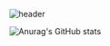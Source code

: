 ![header](https://capsule-render.vercel.app/api?type=transparent&color=auto&height=400&section=header&text=I%20am%20Monster&desc=FE%20Developer&fontSize=90)

![Anurag's GitHub stats](https://github-readme-stats.vercel.app/api?username=monsta-zo&show_icons=true&theme=default)
